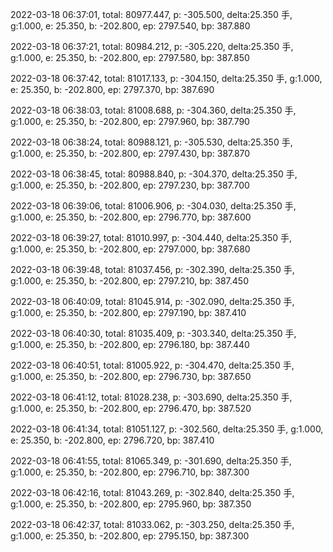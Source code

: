 2022-03-18 06:37:01, total: 80977.447, p: -305.500, delta:25.350 手, g:1.000, e: 25.350, b: -202.800, ep: 2797.540, bp: 387.880

2022-03-18 06:37:21, total: 80984.212, p: -305.220, delta:25.350 手, g:1.000, e: 25.350, b: -202.800, ep: 2797.580, bp: 387.850

2022-03-18 06:37:42, total: 81017.133, p: -304.150, delta:25.350 手, g:1.000, e: 25.350, b: -202.800, ep: 2797.370, bp: 387.690

2022-03-18 06:38:03, total: 81008.688, p: -304.360, delta:25.350 手, g:1.000, e: 25.350, b: -202.800, ep: 2797.960, bp: 387.790

2022-03-18 06:38:24, total: 80988.121, p: -305.530, delta:25.350 手, g:1.000, e: 25.350, b: -202.800, ep: 2797.430, bp: 387.870

2022-03-18 06:38:45, total: 80988.840, p: -304.370, delta:25.350 手, g:1.000, e: 25.350, b: -202.800, ep: 2797.230, bp: 387.700

2022-03-18 06:39:06, total: 81006.906, p: -304.030, delta:25.350 手, g:1.000, e: 25.350, b: -202.800, ep: 2796.770, bp: 387.600

2022-03-18 06:39:27, total: 81010.997, p: -304.440, delta:25.350 手, g:1.000, e: 25.350, b: -202.800, ep: 2797.000, bp: 387.680

2022-03-18 06:39:48, total: 81037.456, p: -302.390, delta:25.350 手, g:1.000, e: 25.350, b: -202.800, ep: 2797.210, bp: 387.450

2022-03-18 06:40:09, total: 81045.914, p: -302.090, delta:25.350 手, g:1.000, e: 25.350, b: -202.800, ep: 2797.190, bp: 387.410

2022-03-18 06:40:30, total: 81035.409, p: -303.340, delta:25.350 手, g:1.000, e: 25.350, b: -202.800, ep: 2796.180, bp: 387.440

2022-03-18 06:40:51, total: 81005.922, p: -304.470, delta:25.350 手, g:1.000, e: 25.350, b: -202.800, ep: 2796.730, bp: 387.650

2022-03-18 06:41:12, total: 81028.238, p: -303.690, delta:25.350 手, g:1.000, e: 25.350, b: -202.800, ep: 2796.470, bp: 387.520

2022-03-18 06:41:34, total: 81051.127, p: -302.560, delta:25.350 手, g:1.000, e: 25.350, b: -202.800, ep: 2796.720, bp: 387.410

2022-03-18 06:41:55, total: 81065.349, p: -301.690, delta:25.350 手, g:1.000, e: 25.350, b: -202.800, ep: 2796.710, bp: 387.300

2022-03-18 06:42:16, total: 81043.269, p: -302.840, delta:25.350 手, g:1.000, e: 25.350, b: -202.800, ep: 2795.960, bp: 387.350

2022-03-18 06:42:37, total: 81033.062, p: -303.250, delta:25.350 手, g:1.000, e: 25.350, b: -202.800, ep: 2795.150, bp: 387.300